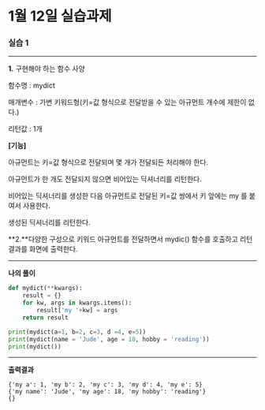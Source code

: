 # 1월 12일 실습과제

### 실습 1

---

**1.** 구현해야 하는 함수 사양

함수명 : mydict

매개변수 : 가변 키워드형(키=값 형식으로 전달받을 수 있는 아규먼트 개수에 제한이 없다.)

리턴값 : 1개

  **[기능]**

아규먼트는 키=값 형식으로 전달되며 몇 개가 전달되든 처리해야 한다.

아규먼트가 한 개도 전달되지 않으면 비어있는 딕셔너리를 리턴한다.

비어있는 딕셔너리를 생성한 다음 아규먼트로 전달된 키=값 쌍에서 키 앞에는 my 를 붙여서 사용한다.

생성된 딕셔너리를 리턴한다.

**2.**다양한 구성으로 키워드 아규먼트를 전달하면서 mydic() 함수를 호출하고 리턴 결과를 화면에 출력한다.

---

**나의 풀이**

```python
def mydict(**kwargs):
    result = {}
    for kw, args in kwargs.items():
        result['my '+kw] = args
    return result

print(mydict(a=1, b=2, c=3, d =4, e=5))
print(mydict(name = 'Jude', age = 18, hobby = 'reading'))
print(mydict())
```

---

**출력결과**

```
{'my a': 1, 'my b': 2, 'my c': 3, 'my d': 4, 'my e': 5}
{'my name': 'Jude', 'my age': 18, 'my hobby': 'reading'}
{}

```

